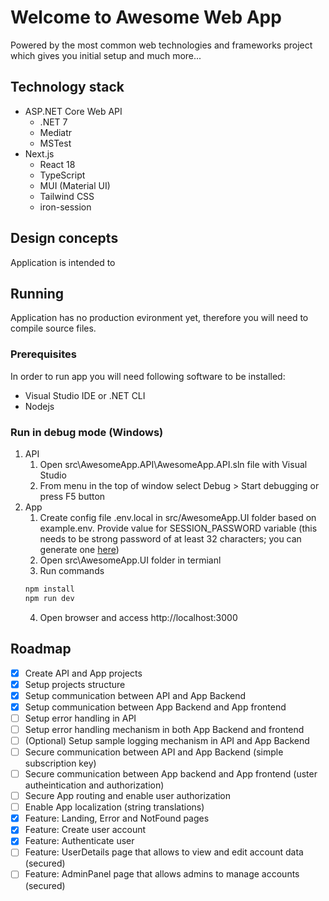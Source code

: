 # Welcome to Awesome Web App

Powered by the most common web technologies and frameworks project which gives you initial setup and much more...

## Technology stack

- ASP.NET Core Web API
  - .NET 7
  - Mediatr
  - MSTest
- Next.js
  - React 18
  - TypeScript
  - MUI (Material UI)
  - Tailwind CSS
  - iron-session

## Design concepts

Application is intended to 

## Running

Application has no production evironment yet, therefore you will need to compile source files.

### Prerequisites

In order to run app you will need following software to be installed:
- Visual Studio IDE or .NET CLI
- Nodejs

### Run in debug mode (Windows)

1. API
    1. Open src\AwesomeApp.API\AwesomeApp.API.sln file with Visual Studio
    2. From menu in the top of window select Debug > Start debugging or press F5 button
2. App
    1. Create config file .env.local in src/AwesomeApp.UI folder based on example.env. Provide value for SESSION_PASSWORD variable (this needs to be strong password of at least 32 characters; you can generate one [here](https://1password.com/password-generator/))
    2. Open src\AwesomeApp.UI folder in termianl
    3. Run commands 
    ``` bash
    npm install
    npm run dev
    ```
    4. Open browser and access http://localhost:3000

## Roadmap

- [x] Create API and App projects
- [x] Setup projects structure
- [x] Setup communication between API and App Backend
- [x] Setup communication between App Backend and App frontend
- [ ] Setup error handling in API
- [ ] Setup error handling mechanism in both App Backend and frontend
- [ ] (Optional) Setup sample logging mechanism in API and App Backend
- [ ] Secure communication between API and App Backend (simple subscription key)
- [ ] Secure communication between App backend and App frontend (uster autheintication and authorization)
- [ ] Secure App routing and enable user authorization
- [ ] Enable App localization (string translations)
- [x] Feature: Landing, Error and NotFound pages
- [X] Feature: Create user account
- [x] Feature: Authenticate user
- [ ] Feature: UserDetails page that allows to view and edit account data (secured)
- [ ] Feature: AdminPanel page that allows admins to manage accounts (secured)
